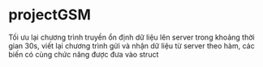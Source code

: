 # projectGSM
Tối ưu lại chương trình truyền ổn định dữ liệu lên server trong khoảng thời gian 30s, viết lại chương trình gửi và nhận dữ liệu từ server theo hàm, các biến có cùng chức năng được đưa vào struct 
